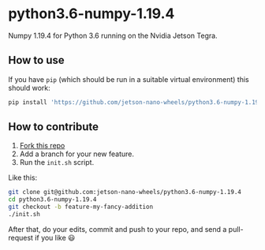# python3.6-numpy-1.19.4

Numpy 1.19.4 for Python 3.6 running on the Nvidia Jetson Tegra.


## How to use

If you have `pip` (which should be run in a suitable virtual environment) this should work:

```sh
pip install 'https://github.com/jetson-nano-wheels/python3.6-numpy-1.19.4/releases/download/0.0.1/numpy-1.19.4-cp36-cp36m-manylinux2014_aarch64.whl'
```


## How to contribute

  1. [Fork this repo](/fork)
  2. Add a branch for your new feature.
  3. Run the `init.sh` script.

Like this:

```sh
git clone git@github.com:jetson-nano-wheels/python3.6-numpy-1.19.4
cd python3.6-numpy-1.19.4
git checkout -b feature-my-fancy-addition
./init.sh
```

After that, do your edits, commit and push to your repo, and send a pull-request if you like 😃
